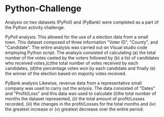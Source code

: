 # Python-Challenge
Analysis on two datasets (PyPoll) and (PyBank) were completed as a part of the Python activity challenge.

PyPoll analysis:
This allowed for the use of a election data from a small town. This dataset composed of three information "Voter ID", "County", and "Candidate". 
The entire analysis was carried out on Visual studio code employing Python script. The analsyis consisted of calculating (a) the total number of the votes casted by the voters followed by (b) a list of candidates who received votes,(c)the total number of votes received by each candidates, (d)the percentage votes won by each candidate and finally (e) the winner of the election based on majority votes received. 

PyBank analysis 
Likewise, revenue data from a representative small company was used to carry out the anlysis. The data consisted of 
"Dates" and "Profit/Loss" and this data was used to calculate (i)the total number of months the dataset represented, (ii) the total amount of profit/Losses recorded, (iii) the changes in the profit/Losses for the total months and (iv) the greatest increase or (v) greatest decrease over the entire period. 
